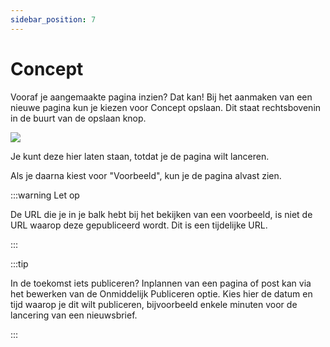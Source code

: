 ```yaml
---
sidebar_position: 7
---
```


# Concept

Vooraf je aangemaakte pagina inzien? Dat kan! Bij het aanmaken van een nieuwe pagina kun je kiezen voor Concept opslaan. Dit staat rechtsbovenin in de buurt van de opslaan knop.

<img src="https://wiki.pageking.nl/img/content-vullen/concept.png"></img>

Je kunt deze hier laten staan, totdat je de pagina wilt lanceren.

Als je daarna kiest voor "Voorbeeld", kun je de pagina alvast zien.

:::warning Let op

De URL die je in je balk hebt bij het bekijken van een voorbeeld, is niet de URL waarop deze gepubliceerd wordt. Dit is een tijdelijke URL.

:::

:::tip

In de toekomst iets publiceren? Inplannen van een pagina of post kan via het bewerken van de Onmiddelijk Publiceren optie. Kies hier de datum en tijd waarop je dit wilt publiceren, bijvoorbeeld enkele minuten voor de lancering van een nieuwsbrief.

:::